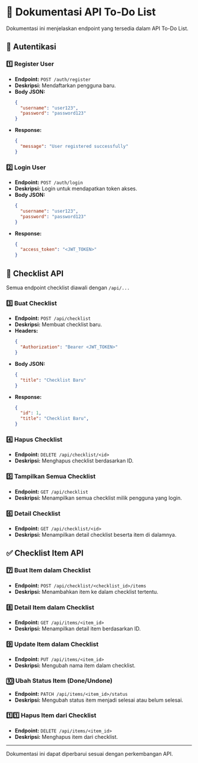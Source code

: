# 📌 Dokumentasi API To-Do List

Dokumentasi ini menjelaskan endpoint yang tersedia dalam API To-Do List.

## 🔑 Autentikasi

### 1️⃣ Register User
- **Endpoint:** `POST /auth/register`
- **Deskripsi:** Mendaftarkan pengguna baru.
- **Body JSON:**
  ```json
  {
    "username": "user123",
    "password": "password123"
  }
  ```
- **Response:**
  ```json
  {
    "message": "User registered successfully"
  }
  ```

### 2️⃣ Login User
- **Endpoint:** `POST /auth/login`
- **Deskripsi:** Login untuk mendapatkan token akses.
- **Body JSON:**
  ```json
  {
    "username": "user123",
    "password": "password123"
  }
  ```
- **Response:**
  ```json
  {
    "access_token": "<JWT_TOKEN>"
  }
  ```

## 📝 Checklist API
Semua endpoint checklist diawali dengan `/api/...`

### 3️⃣ Buat Checklist
- **Endpoint:** `POST /api/checklist`
- **Deskripsi:** Membuat checklist baru.
- **Headers:**
  ```json
  {
    "Authorization": "Bearer <JWT_TOKEN>"
  }
  ```
- **Body JSON:**
  ```json
  {
    "title": "Checklist Baru"
  }
  ```
- **Response:**
  ```json
  {
    "id": 1,
    "title": "Checklist Baru",
  }
  ```

### 4️⃣ Hapus Checklist
- **Endpoint:** `DELETE /api/checklist/<id>`
- **Deskripsi:** Menghapus checklist berdasarkan ID.

### 5️⃣ Tampilkan Semua Checklist
- **Endpoint:** `GET /api/checklist`
- **Deskripsi:** Menampilkan semua checklist milik pengguna yang login.

### 6️⃣ Detail Checklist
- **Endpoint:** `GET /api/checklist/<id>`
- **Deskripsi:** Menampilkan detail checklist beserta item di dalamnya.

## ✅ Checklist Item API

### 7️⃣ Buat Item dalam Checklist
- **Endpoint:** `POST /api/checklist/<checklist_id>/items`
- **Deskripsi:** Menambahkan item ke dalam checklist tertentu.

### 8️⃣ Detail Item dalam Checklist
- **Endpoint:** `GET /api/items/<item_id>`
- **Deskripsi:** Menampilkan detail item berdasarkan ID.

### 9️⃣ Update Item dalam Checklist
- **Endpoint:** `PUT /api/items/<item_id>`
- **Deskripsi:** Mengubah nama item dalam checklist.

### 🔟 Ubah Status Item (Done/Undone)
- **Endpoint:** `PATCH /api/items/<item_id>/status`
- **Deskripsi:** Mengubah status item menjadi selesai atau belum selesai.

### 1️⃣1️⃣ Hapus Item dari Checklist
- **Endpoint:** `DELETE /api/items/<item_id>`
- **Deskripsi:** Menghapus item dari checklist.

---

Dokumentasi ini dapat diperbarui sesuai dengan perkembangan API.

